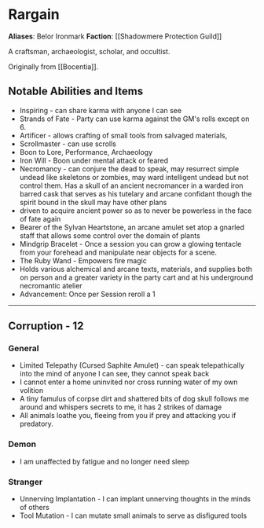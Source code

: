 # Rargain

**Aliases**: Belor Ironmark
**Faction**: [[Shadowmere Protection Guild]]

A craftsman, archaeologist, scholar, and occultist.

Originally from [[Bocentia]].
## Notable Abilities and Items

- Inspiring - can share karma with anyone I can see
- Strands of Fate - Party can use karma against the GM's rolls except on 6.
- Artificer - allows crafting of small tools from salvaged materials, 
- Scrollmaster - can use scrolls
- Boon to Lore, Performance, Archaeology 
- Iron Will - Boon under mental attack or feared
- Necromancy - can conjure the dead to speak, may resurrect simple undead like skeletons or zombies, may ward intelligent undead but not control them.  Has a skull of an ancient necromancer in a warded iron barred cask that serves as his tutelary and arcane confidant though the spirit bound in the skull may have other plans
- driven to acquire ancient power so as to never be powerless in the face of fate again
- Bearer of the Sylvan Heartstone, an arcane amulet set atop a gnarled staff that allows some control over the domain of plants
- Mindgrip Bracelet - Once a session you can grow a glowing tentacle from your forehead and manipulate near objects for a scene.
- The Ruby Wand - Empowers fire magic
- Holds various alchemical and arcane texts, materials, and supplies both on person and a greater variety in the party cart and at his underground necromantic atelier
- Advancement: Once per Session reroll a 1 

---
## Corruption - 12

### General 

 - Limited Telepathy (Cursed Saphite Amulet) - can speak telepathically into the mind of anyone I can see, they cannot speak back 
 - I cannot enter a home uninvited nor cross running water of my own volition 
 - A tiny famulus of corpse dirt and shattered bits of dog skull follows me around and whispers secrets to me, it has 2 strikes of damage
 - All animals loathe you, fleeing from you if prey and attacking you if predatory.

### Demon

 - I am unaffected by fatigue and no longer need sleep 

### Stranger

 - Unnerving Implantation - I can implant unnerving thoughts in the minds of others 
 - Tool Mutation - I can mutate small animals to serve as disfigured tools